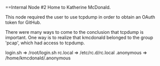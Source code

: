 ==Internal Node #2
Home to Katherine McDonald.

This node required the user to use tcpdump in order to obtain an OAuth token for GitHub.

There were many ways to come to the conclusion that tcpdump is important. One way is to realize that kmcdonald belonged to the group 'pcap', which had access to tcpdump.

login.sh => /root/login.sh
rc.local => /etc/rc.d/rc.local
.anonymous => /home/kmcdonald/.anonymous